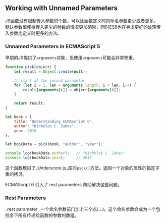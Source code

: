 ## Working with Unnamed Parameters

JS函数没有限制传入参数的个数，可以比函数定义时的命名参数更少或者更多。默认参数值使得传入更少的参数的情况更加清晰，同时ES6也在寻求更好的处理传入参数比定义时更多的方法。

### Unnamed Parameters in ECMAScript 5

早期的JS提供了`arguments`对象，但使用`arguments`可能会非常笨重。

```js
function pick(object) {
    let result = Object.create(null);

    // start at the second parameter
    for (let i = 1, len = arguments.length; i < len; i++) {
        result[arguments[i]] = object[arguments[i]];
    }

    return result;
}

let book = {
    title: "Understanding ECMAScript 6",
    author: "Nicholas C. Zakas",
    year: 2015
};

let bookData = pick(book, "author", "year");

console.log(bookData.author);   // "Nicholas C. Zakas"
console.log(bookData.year);     // 2015
```

这个函数模拟了_Underscore.js_库的`pick()`方法。返回一个对象的属性的指定子集的拷贝。

ECMAScript 6 引入了 rest parameters 帮助解决这些问题。

### Rest Parameters

_rest parameter _一个命名参数前门加上三个点\(...\)。这个命名参数会成为一个包括余下所有传递给函数的参数的数组。

